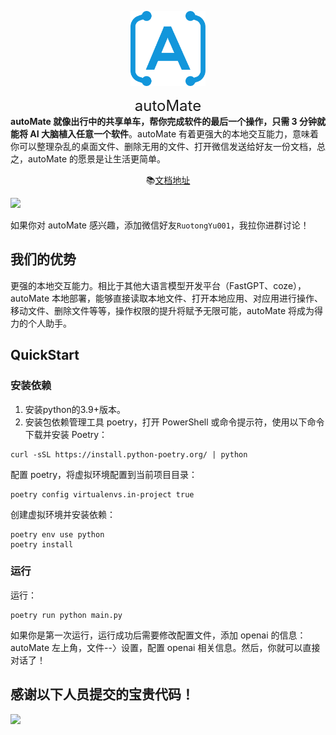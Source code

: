 <div align="center">

<a ><img src="./source/logo.svg" width="120" height="120" alt="autoMate logo"></a>

<div style="font-size:24px;">autoMate</div>

</div>
<b>autoMate 就像出行中的共享单车，帮你完成软件的最后一个操作，只需 3 分钟就能将 AI 大脑植入任意一个软件</b>。autoMate 有着更强大的本地交互能力，意味着你可以整理杂乱的桌面文件、删除无用的文件、打开微信发送给好友一份文档，总之，autoMate 的愿景是让生活更简单。


<div align="center">



📚[文档地址](https://s0soyusc93k.feishu.cn/wiki/JhhIwAUXJiBHG9kmt3YcXisWnec?from=from_copylink)

</div>

![](source/github/main.gif)

如果你对 autoMate 感兴趣，添加微信好友`RuotongYu001`，我拉你进群讨论！

## 我们的优势

更强的本地交互能力。相比于其他大语言模型开发平台（FastGPT、coze），autoMate 本地部署，能够直接读取本地文件、打开本地应用、对应用进行操作、移动文件、删除文件等等，操作权限的提升将赋予无限可能，autoMate 将成为得力的个人助手。

## QuickStart

### 安装依赖

1. 安装python的3.9+版本。
2. 安装包依赖管理工具 poetry，打开 PowerShell 或命令提示符，使用以下命令下载并安装 Poetry：
```
curl -sSL https://install.python-poetry.org/ | python
```
配置 poetry，将虚拟环境配置到当前项目目录：

```
poetry config virtualenvs.in-project true
```

创建虚拟环境并安装依赖：

```
poetry env use python
poetry install
```

### 运行

运行：

```
poetry run python main.py
```

如果你是第一次运行，运行成功后需要修改配置文件，添加 openai 的信息：autoMate 左上角，文件--〉设置，配置 openai 相关信息。然后，你就可以直接对话了！

## 感谢以下人员提交的宝贵代码！

<a href="https://github.com/yuruotong1/autoMate/graphs/contributors">
  <img src="https://contrib.rocks/image?repo=yuruotong1/autoMate" />
</a>

